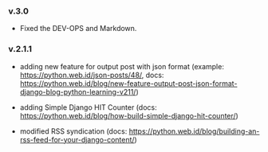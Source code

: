 ### v.3.0

* Fixed the DEV-OPS and Markdown.

### v.2.1.1

* adding new feature for output post with json format (example: https://python.web.id/json-posts/48/, docs: https://python.web.id/blog/new-feature-output-post-json-format-django-blog-python-learning-v211/)

* adding Simple Django HIT Counter (docs: https://python.web.id/blog/how-build-simple-django-hit-counter/)

* modified RSS syndication (docs: https://python.web.id/blog/building-an-rss-feed-for-your-django-content/)